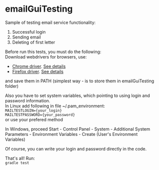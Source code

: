 # emailGuiTesting
Sample of testing email service functionality:  
1. Successful login    
2. Sending email    
3. Deleting of first letter    

Before run this tests, you must do the following:  
Download webdrivers for browsers, use:  
* [Chrome driver](https://chromedriver.storage.googleapis.com/index.html?path=2.26/). [See details](https://github.com/SeleniumHQ/selenium/wiki/ChromeDriver)
* [Firefox driver](https://github.com/mozilla/geckodriver/releases/tag/v0.11.1). [See details](https://github.com/mozilla/geckodriver)  

and save them in PATH (simplest way - is to store them in emailGuiTesting folder)

Also you have to set system variables, which pointing to using login and password information.  
In Linux add following in file ~/.pam_environment:  
`MAILTESTLOGIN={your_login}  `  
`MAILTESTPASSWORD={your_password}`  
or use your prefered method

In Windows, proceed Start - Control Panel - System - Additional System Parameters - Environment Variables - Create (User's Environment Variables)

Of course, you can write your login and password directly in the code.

That's all! Run:    
`gradle test`  
